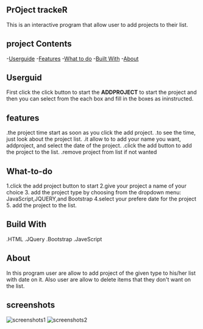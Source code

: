 ## PrOject trackeR

 This is an interactive program that allow user to add projects to their list.

## project Contents

-[Userguide](#userguide)
-[Features](#features)
-[What to do](#What-to-do)
-[Built With](#Build-With)
-[About](#About)

## Userguid

First click the click button to start the **ADDPROJECT**  to start the project and then you can select from the each box and fill in the boxes as ininstructed.

## features

.the project time start as soon as you click the add project.
.to see the time, just look about the project list.
.it allow to to add your name you want, addproject, and select the date of the project.
.click the add button to add the project to the list.
.remove project from list if not wanted


## What-to-do
1.click the add project button to start
2.give your project a name of your choice
3. add the project type by choosing from the dropdown menu: JavaScript,JQUERY,and Bootstrap
4.select your prefere date for the project
5. add the project to the list.

## Build With
.HTML
.JQuery
.Bootstrap
.JaveScript

## About
In this program user are allow to add project of the given type to his/her list with date on it. Also user are allow to delete items that they don't want on the list.

## screenshots
![screenshots1](#assets/images/Screenshot1.png)
![screenshots2](#assets/images/Screenshot2.png)


